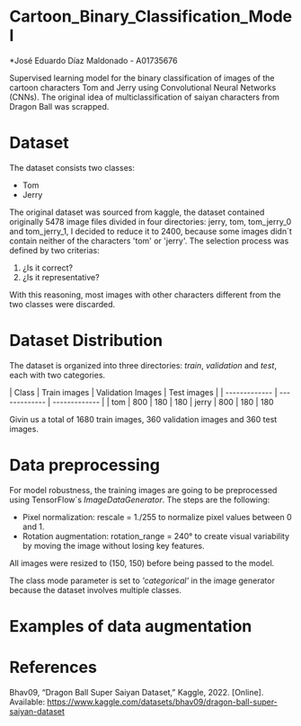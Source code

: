 # Cartoon_Binary_Classification_Model

*José Eduardo Díaz Maldonado - A01735676

Supervised learning model for the binary classification of images of the cartoon characters Tom and Jerry using Convolutional Neural Networks (CNNs). The original idea of multiclassification of saiyan characters from Dragon Ball was scrapped.

# Dataset
The dataset consists two classes:
* Tom 
* Jerry

The original dataset was sourced from kaggle, the dataset contained originally 5478 image files divided in four directories: jerry, tom, tom_jerry_0 and tom_jerry_1, I decided to reduce it to 2400, because some images didn´t contain neither of the characters 'tom' or 'jerry'.
The selection process was defined by two criterias:  
1. ¿Is it correct?
2. ¿Is it representative?
   
With this reasoning, most images with other characters different from the two classes were discarded.

# Dataset Distribution 
The dataset is organized into three directories: *train*, *validation* and *test*, each with two categories.

| Class  | Train images | Validation Images | Test images |
| ------------- | ------------- | ------------- | 
| tom | 800 | 180 | 180 
| jerry  | 800 | 180 | 180

Givin us a total of 1680 train images, 360 validation images and 360 test images.

# Data preprocessing
For model robustness, the training images are going to be preprocessed using TensorFlow´s *ImageDataGenerator*. The steps are the following:

* Pixel normalization: rescale = 1./255 to normalize pixel values between 0 and 1.
* Rotation augmentation: rotation_range = 240° to create visual variability by moving the image without losing key features.

All images were resized to (150, 150) before being passed to the model.

The class mode parameter is set to *'categorical'* in the image generator because the dataset involves multiple classes.

# Examples of data augmentation 






# References
Bhav09, “Dragon Ball Super Saiyan Dataset,” Kaggle, 2022. [Online]. Available: https://www.kaggle.com/datasets/bhav09/dragon-ball-super-saiyan-dataset
